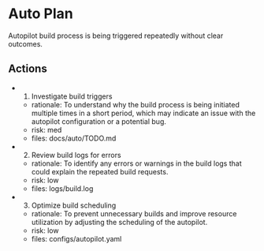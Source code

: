 # Auto Plan

Autopilot build process is being triggered repeatedly without clear outcomes.

## Actions
- 1. Investigate build triggers
  - rationale: To understand why the build process is being initiated multiple times in a short period, which may indicate an issue with the autopilot configuration or a potential bug.
  - risk: med
  - files: docs/auto/TODO.md
- 2. Review build logs for errors
  - rationale: To identify any errors or warnings in the build logs that could explain the repeated build requests.
  - risk: low
  - files: logs/build.log
- 3. Optimize build scheduling
  - rationale: To prevent unnecessary builds and improve resource utilization by adjusting the scheduling of the autopilot.
  - risk: low
  - files: configs/autopilot.yaml